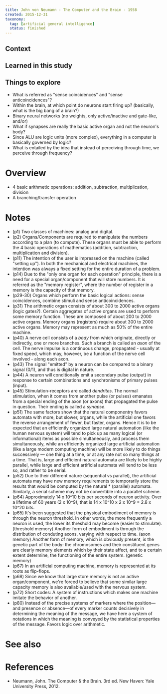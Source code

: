 ```yaml
---
title: John von Neumann - The Computer and the Brain - 1958
created: 2015-12-31
taxonomy:
  tag: [artificial general intelligence]
  status: finished
---
```


## Context

## Learned in this study

## Things to explore
* What is referred as "sense coincidences" and "sense anticoincidences"?
* Within the brain, at which point do neurons start firing up? (basically, what is the big bang of a brain?)
* Binary neural networks (no weights, only active/inactive and gate-like, and/or)
* What if synapses are really the basic active organ and not the neuron's body?
* Since ALU are logic units (more complex), everything in a computer is basically governed by logic?
* What is entailed by the idea that instead of perceiving through time, we perceive through frequency?

# Overview
* 4 basic arithmetic operations: addition, subtraction, multiplication, division
* A branching/transfer operation

# Notes
* (p1) Two classes of machines: analog and digital.
* (p2) Organs/Components are required to manipulate the numbers according to a plan (to compute).
These organs must be able to perform the 4 basic operations of mathematics (addition, subtraction, multiplication and division).
* (p11) The intention of the user is impressed on the machine (called "setting up"). In both the mechanical and electrical machines, the intention was always a fixed setting for the entire duration of a problem.
* (p14) Due to the "only one organ for each operation" principle, there is a need for a special organ/component that will store numbers. It is referred as the "memory register", where the number of register in a memory is the capacity of that memory.
* (p29-30) Organs which perform the basic logical actions: sense coincidences, combine stimuli and sense anticoincidences.
* (p31) The arithmetic organ consists of about 300 to 2000 active organs (logic gates?).
Certain aggregates of active organs are used to perform some memory function. These are composed of about 200 to 2000 active organs.
Memory organs (registers) require about 300 to 2000 active organs.
Memory may represent as much as 50% of the entire machine.
* (p40) A nerve cell consists of a *body* from which originate, directly or indirectly, one or more branches. Such a branch is called an *axon* of the cell.
The nerve impulse is a continuous change, propagated - usually at fixed speed, which may, however, be a function of the nerve cell involved - along each axon.
* (p43) The signal "emitted" by a neuron can be compared to a binary signal (0/1), and thus is digital in nature.
* (p44) A neuron will conditionally emit a secondary pulse (output) in response to certain combinations and synchronisms of primary pulses (input).
* (p45) Stimulation-receptors are called *dendrites*. The normal stimulation, when it comes from another pulse (or pulses) emanates from a special ending of the axon (or axons) that propagated the pulse in question. Their ending is called a *synapse*.
* (p51) The same factors show that the natural componentry favors automata with more, but slower, organs, while the artificial one favors the reverse arrangement of fewer, but faster, organs. Hence it is to be expected that an efficiently organized large natural automation (like the human nervous system) will tend to pick up as many logical (or informational) items as possible simultaneously, and process them simultaneously, while an efficiently organized large artificial automation (like a large modern computing machine) will be more likely to do things successively — one thing at a time, or at any rate not so many things at a time. That is, large and efficient natural automata are likely to be highly parallel, while large and efficient artificial automata will tend to be less so, and rather to be serial.
* (p52) Due to their different nature (sequential vs parallel), the artificial automata may have new memory requirements to temporarily store the results that would be computed by the natural * (parallel) automata. Similarly, a serial scheme may not be convertible into a parallel scheme.
* (p64) Approximately 14 x 10^10 bits per seconds of neuron activity. Over a lifetime of 60 years (2 x 10^9), that is 14 x 10^10 x 2 x 10^9 = 2.8 x 10^20 bits.
* (p65) It's been suggested that the physical embodiment of memory is through the neuron threshold. In other words, the more frequently a neuron is used, the lower its threshold may become (easier to stimulate). (threshold memory)
Another form of embodiment is through the distribution of conduting axons, varying with respect to time. (axon memory)
Another form of memory, which is obviously present, is the genetic part of the body: the chromosomes and their constituent genes are clearly memory elements which by their state affect, and to a certain extent determine, the functioning of the entire system. (genetic memory)
* (p67) In an artificial computing machine, memory is represented at its roots as flip-flops.
* (p68) Since we know that large store memory is not an active organ/component, we're forced to believe that some similar large capacity memory is also available/used with the nervous system.
* (p72) Short codes: A system of instructions which makes one machine imitate the behavior of another.
* (p80) Instead of the precise systems of markers where the position—and presence or absence—of every marker counts decisively in determining the meaning of the message, we have here a system of notations in which the meaning is conveyed by the statistical properties of the message.
Favors logic over arithmetic.

# See also

# References
* Neumann, John. The Computer & the Brain. 3rd ed. New Haven: Yale University Press, 2012.
